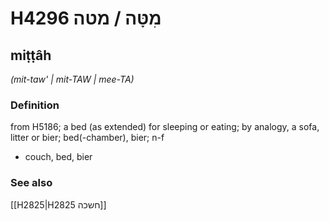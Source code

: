 # H4296 מִטָּה / מטה

## miṭṭâh

_(mit-taw' | mit-TAW | mee-TA)_

### Definition

from H5186; a bed (as extended) for sleeping or eating; by analogy, a sofa, litter or bier; bed(-chamber), bier; n-f

- couch, bed, bier

### See also

[[H2825|H2825 חשכה]]
